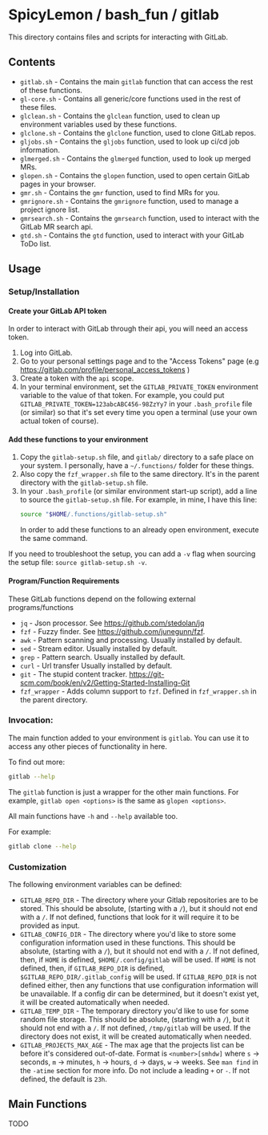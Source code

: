 # SpicyLemon / bash_fun / gitlab
This directory contains files and scripts for interacting with GitLab.

## Contents

* `gitlab.sh` - Contains the main `gitlab` function that can access the rest of these functions.
* `gl-core.sh` - Contains all generic/core functions used in the rest of these files.
* `glclean.sh` - Contains the `glclean` function, used to clean up environment variables used by these functions.
* `glclone.sh` - Contains the `glclone` function, used to clone GitLab repos.
* `gljobs.sh` - Contains the `gljobs` function, used to look up ci/cd job information.
* `glmerged.sh` - Contains the `glmerged` function, used to look up merged MRs.
* `glopen.sh` - Contains the `glopen` function, used to open certain GitLab pages in your browser.
* `gmr.sh` - Contains the `gmr` function, used to find MRs for you.
* `gmrignore.sh` - Contains the `gmrignore` function, used to manage a project ignore list.
* `gmrsearch.sh` - Contains the `gmrsearch` function, used to interact with the GitLab MR search api.
* `gtd.sh` - Contains the `gtd` function, used to interact with your GitLab ToDo list.

## Usage

### Setup/Installation

#### Create your GitLab API token

In order to interact with GitLab through their api, you will need an access token.

1.  Log into GitLab.
1.  Go to your personal settings page and to the "Access Tokens" page (e.g https://gitlab.com/profile/personal_access_tokens )
1.  Create a token with the `api` scope.
1.  In your terminal environment, set the `GITLAB_PRIVATE_TOKEN` environment variable to the value of that token.
    For example, you could put `GITLAB_PRIVATE_TOKEN=123abcABC456-98ZzYy7` in your `.bash_profile` file (or similar)
    so that it's set every time you open a terminal (use your own actual token of course).

#### Add these functions to your environment

1.  Copy the `gitlab-setup.sh` file, and `gitlab/` directory to a safe place on your system.
    I personally, have a `~/.functions/` folder for these things.
1.  Also copy the `fzf_wrapper.sh` file to the same directory.
    It's in the parent directory with the `gitlab-setup.sh` file.
1.  In your `.bash_profile` (or similar environment start-up script), add a line to source the `gitlab-setup.sh` file.
    For example, in mine, I have this line:
    ```bash
    source "$HOME/.functions/gitlab-setup.sh"
    ```
    In order to add these functions to an already open environment, execute the same command.

If you need to troubleshoot the setup, you can add a `-v` flag when sourcing the setup file: `source gitlab-setup.sh -v`.

#### Program/Function Requirements

These GitLab functions depend on the following external programs/functions
* `jq` - Json processor. See https://github.com/stedolan/jq
* `fzf` - Fuzzy finder. See https://github.com/junegunn/fzf.
* `awk` - Pattern scanning and processing. Usually installed by default.
* `sed` - Stream editor. Usually installed by default.
* `grep` - Pattern search. Usually installed by default.
* `curl` - Url transfer Usually installed by default.
* `git` - The stupid content tracker. https://git-scm.com/book/en/v2/Getting-Started-Installing-Git
* `fzf_wrapper` - Adds column support to `fzf`. Defined in `fzf_wrapper.sh` in the parent directory.

### Invocation:

The main function added to your environment is `gitlab`.
You can use it to access any other pieces of functionality in here.

To find out more:
```bash
gitlab --help
```

The `gitlab` function is just a wrapper for the other main functions.
For example, `gitlab open <options>` is the same as `glopen <options>`.

All main functions have `-h` and `--help` available too.

For example:
```bash
gitlab clone --help
```

### Customization

The following environment variables can be defined:
* `GITLAB_REPO_DIR` -
  The directory where your Gitlab repositories are to be stored.
  This should be absolute, (starting with a `/`), but it should not end with a `/`.
  If not defined, functions that look for it will require it to be provided as input.
* `GITLAB_CONFIG_DIR` -
  The directory where you'd like to store some configuration information used in these functions.
  This should be absolute, (starting with a `/`), but it should not end with a `/`.
  If not defined, then, if `HOME` is defined, `$HOME/.config/gitlab` will be used.
  If `HOME` is not defined, then, if `GITLAB_REPO_DIR` is defined, `$GITLAB_REPO_DIR/.gitlab_config` will be used.
  If `GITLAB_REPO_DIR` is not defined either, then any functions that use configuration information will be unavailable.
  If a config dir can be determined, but it doesn't exist yet, it will be created automatically when needed.
* `GITLAB_TEMP_DIR` -
  The temporary directory you'd like to use for some random file storage.
  This should be absolute, (starting with a `/`), but it should not end with a `/`.
  If not defined, `/tmp/gitlab` will be used.
  If the directory does not exist, it will be created automatically when needed.
* `GITLAB_PROJECTS_MAX_AGE` -
  The max age that the projects list can be before it's considered out-of-date.
  Format is `<number>[smhdw]` where `s` -> seconds, `m` -> minutes, `h` -> hours, `d` -> days, `w` -> weeks.
  See `man find` in the `-atime` section for more info.
  Do not include a leading `+` or `-`.
  If not defined, the default is `23h`.

## Main Functions

TODO

